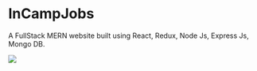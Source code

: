 # InCampJobs
A FullStack MERN website built using React, Redux, Node Js, Express Js, Mongo DB.

![](Images/image_1.jpg)
